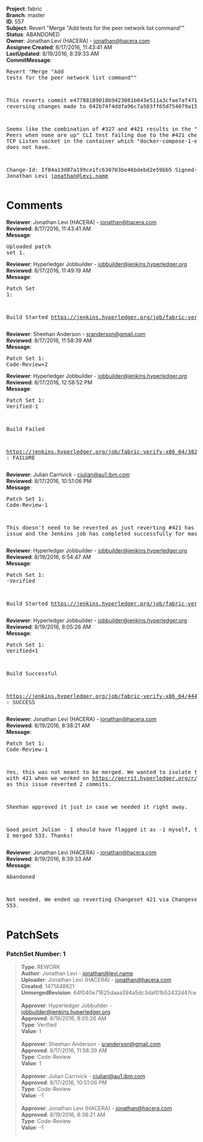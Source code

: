 <strong>Project</strong>: fabric</br><strong>Branch</strong>: master<br><strong>ID</strong>: 557<br><strong>Subject</strong>: Revert "Merge "Add tests for the peer network list command""<br><strong>Status</strong>: ABANDONED<br><strong>Owner</strong>: Jonathan Levi (HACERA) - jonathan@hacera.com<br><strong>Assignee</strong>:<strong>Created</strong>: 8/17/2016, 11:43:41 AM<br><strong>LastUpdated</strong>: 8/19/2016, 8:39:33 AM<br><strong>CommitMessage</strong>:<br><pre>Revert "Merge "Add tests for the peer network list command""

This reverts commit e47788189018b9423081b043e511a3cfae7af471, reversing
changes made to 642b74f4ddfa96c7a583ff65d754079a15158126.

Seems like the combination of #327 and #421 results in the "List Peers when none
are up" CLI test failing due to the #421 checking for a TCP Listen
socket in the container which "docker-compose-1-empty.yml" does not
have.

Change-Id: If84a13d87a199ce1fc630703be46bdebd2e59bb5
Signed-off-by: Jonathan Levi <jonathan@levi.name>
</pre><h1>Comments</h1><strong>Reviewer</strong>: Jonathan Levi (HACERA) - jonathan@hacera.com<br><strong>Reviewed</strong>: 8/17/2016, 11:43:41 AM<br><strong>Message</strong>: <pre>Uploaded patch set 1.</pre><strong>Reviewer</strong>: Hyperledger Jobbuilder - jobbuilder@jenkins.hyperledger.org<br><strong>Reviewed</strong>: 8/17/2016, 11:49:19 AM<br><strong>Message</strong>: <pre>Patch Set 1:

Build Started https://jenkins.hyperledger.org/job/fabric-verify-x86_64/382/</pre><strong>Reviewer</strong>: Sheehan Anderson - sranderson@gmail.com<br><strong>Reviewed</strong>: 8/17/2016, 11:58:39 AM<br><strong>Message</strong>: <pre>Patch Set 1: Code-Review+2</pre><strong>Reviewer</strong>: Hyperledger Jobbuilder - jobbuilder@jenkins.hyperledger.org<br><strong>Reviewed</strong>: 8/17/2016, 12:58:52 PM<br><strong>Message</strong>: <pre>Patch Set 1: Verified-1

Build Failed 

https://jenkins.hyperledger.org/job/fabric-verify-x86_64/382/ : FAILURE</pre><strong>Reviewer</strong>: Julian Carrivick - cjulian@au1.ibm.com<br><strong>Reviewed</strong>: 8/17/2016, 10:51:06 PM<br><strong>Message</strong>: <pre>Patch Set 1: Code-Review-1

This doesn't need to be reverted as just reverting #421 has fixed the issue and the Jenkins job has completed successfully for master: https://jenkins.hyperledger.org/view/fabric/job/fabric-merge-x86_64/41/</pre><strong>Reviewer</strong>: Hyperledger Jobbuilder - jobbuilder@jenkins.hyperledger.org<br><strong>Reviewed</strong>: 8/19/2016, 6:54:47 AM<br><strong>Message</strong>: <pre>Patch Set 1: -Verified

Build Started https://jenkins.hyperledger.org/job/fabric-verify-x86_64/444/</pre><strong>Reviewer</strong>: Hyperledger Jobbuilder - jobbuilder@jenkins.hyperledger.org<br><strong>Reviewed</strong>: 8/19/2016, 8:05:26 AM<br><strong>Message</strong>: <pre>Patch Set 1: Verified+1

Build Successful 

https://jenkins.hyperledger.org/job/fabric-verify-x86_64/444/ : SUCCESS</pre><strong>Reviewer</strong>: Jonathan Levi (HACERA) - jonathan@hacera.com<br><strong>Reviewed</strong>: 8/19/2016, 8:38:21 AM<br><strong>Message</strong>: <pre>Patch Set 1: Code-Review-1

Yes, this was not meant to be merged. We wanted to isolate the issue with 421 when we worked on https://gerrit.hyperledger.org/r/#/c/553, as this issue reverted 2 commits.

Sheehan approved it just in case we needed it right away.

Good point Julian - I should have flagged it as -1 myself, the moment I merged 533. Thanks!</pre><strong>Reviewer</strong>: Jonathan Levi (HACERA) - jonathan@hacera.com<br><strong>Reviewed</strong>: 8/19/2016, 8:39:33 AM<br><strong>Message</strong>: <pre>Abandoned

Not needed. We ended up reverting Changeset 421 via Changeset 553.</pre><h1>PatchSets</h1><h3>PatchSet Number: 1</h3><blockquote><strong>Type</strong>: REWORK<br><strong>Author</strong>: Jonathan Levi - jonathan@levi.name<br><strong>Uploader</strong>: Jonathan Levi (HACERA) - jonathan@hacera.com<br><strong>Created</strong>: 1471448621<br><strong>UnmergedRevision</strong>: 64f040e71625daaa394a5dc3daf01b52432d47ce<br><br><strong>Approver</strong>: Hyperledger Jobbuilder - jobbuilder@jenkins.hyperledger.org<br><strong>Approved</strong>: 8/19/2016, 8:05:26 AM<br><strong>Type</strong>: Verified<br><strong>Value</strong>: 1<br><br><strong>Approver</strong>: Sheehan Anderson - sranderson@gmail.com<br><strong>Approved</strong>: 8/17/2016, 11:58:39 AM<br><strong>Type</strong>: Code-Review<br><strong>Value</strong>: 1<br><br><strong>Approver</strong>: Julian Carrivick - cjulian@au1.ibm.com<br><strong>Approved</strong>: 8/17/2016, 10:51:06 PM<br><strong>Type</strong>: Code-Review<br><strong>Value</strong>: -1<br><br><strong>Approver</strong>: Jonathan Levi (HACERA) - jonathan@hacera.com<br><strong>Approved</strong>: 8/19/2016, 8:38:21 AM<br><strong>Type</strong>: Code-Review<br><strong>Value</strong>: -1<br><br></blockquote>